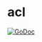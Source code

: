 acl
===

[![GoDoc](https://godoc.org/github.com/Mparaiso/go-tiger/acl?status.png)](https://godoc.org/github.com/Mparaiso/go-tiger/acl)


